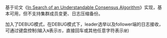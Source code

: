 基于论文《[In Search of an Understandable Consensus Algorithm](https://raft.github.io/raft.pdf)》实现，基本可用，但不支持集群成员变更、日志压缩备份。

加入了DEBUG模式，在DEBUG模式下，leader选举以及follower端的日志接收，可通过键盘控制(输入`N`表示`否`，直接回车或其他任意字符表示`是`)